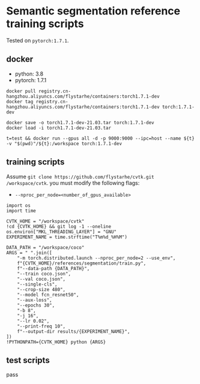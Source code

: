 # Semantic segmentation reference training scripts
Tested on `pytorch:1.7.1`.

## docker
* python: 3.8
* pytorch: 1.7.1

```
docker pull registry.cn-hangzhou.aliyuncs.com/flystarhe/containers:torch1.7.1-dev
docker tag registry.cn-hangzhou.aliyuncs.com/flystarhe/containers:torch1.7.1-dev torch:1.7.1-dev

docker save -o torch1.7.1-dev-21.03.tar torch:1.7.1-dev
docker load -i torch1.7.1-dev-21.03.tar

t=test && docker run --gpus all -d -p 9000:9000 --ipc=host --name ${t} -v "$(pwd)"/${t}:/workspace torch:1.7.1-dev
```

## training scripts
Assume `git clone https://github.com/flystarhe/cvtk.git /workspace/cvtk`. you must modify the following flags:

* `--nproc_per_node=<number_of_gpus_available>`

```
import os
import time

CVTK_HOME = "/workspace/cvtk"
!cd {CVTK_HOME} && git log -1 --oneline
os.environ["MKL_THREADING_LAYER"] = "GNU"
EXPERIMENT_NAME = time.strftime("T%m%d_%H%M")

DATA_PATH = "/workspace/coco"
ARGS = " ".join([
    "-m torch.distributed.launch --nproc_per_node=2 --use_env",
    f"{CVTK_HOME}/references/segmentation/train.py",
    f"--data-path {DATA_PATH}",
    "--train coco.json",
    "--val coco.json",
    "--single-cls",
    "--crop-size 480",
    "--model fcn_resnet50",
    "--aux-loss",
    "--epochs 30",
    "-b 8",
    "-j 16",
    "--lr 0.02",
    "--print-freq 10",
    f"--output-dir results/{EXPERIMENT_NAME}",
])
!PYTHONPATH={CVTK_HOME} python {ARGS}
```

## test scripts
pass
